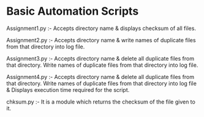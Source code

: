 # Basic Automation Scripts

Assignment1.py :- Accepts directory name & displays checksum of all files.

Assignment2.py :- Accepts directory name & write names of duplicate files from that directory into log file.

Assignment3.py :- Accepts directory name & delete all duplicate files from that directory. Write names of duplicate files from that directory into log file.

Assignment4.py :- Accepts directory name & delete all duplicate files from that directory. Write names of duplicate files from that directory into log file & Displays execution time required for the script.

chksum.py :- It is a module which returns the checksum of the file given to it.
